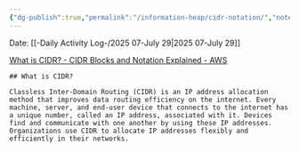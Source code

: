 ```yaml
---
{"dg-publish":true,"permalink":"/information-heap/cidr-notation/","noteIcon":"","created":"2025-07-29T10:16:43.366-05:00"}
---
```


Date: [[-Daily Activity Log-/2025 07-July 29\|2025 07-July 29]]

[What is CIDR? - CIDR Blocks and Notation Explained - AWS](https://aws.amazon.com/what-is/cidr/)
```
## What is CIDR?

Classless Inter-Domain Routing (CIDR) is an IP address allocation method that improves data routing efficiency on the internet. Every machine, server, and end-user device that connects to the internet has a unique number, called an IP address, associated with it. Devices find and communicate with one another by using these IP addresses. Organizations use CIDR to allocate IP addresses flexibly and efficiently in their networks.
```